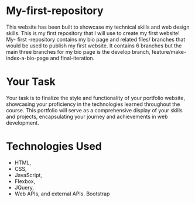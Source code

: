 # My-first-repository
This website has been built to showcase my technical skills and web design skills. This is my first repository that I will use to create my first website! My- first -repository contains my bio page and related files/ branches that would be used to publish my first website. It contains 6 branches but the main three branches for my bio page is the develop branch, feature/make-index-a-bio-page and final-iteration.
# Your Task
Your task is to finalize the style and functionality of your portfolio website, showcasing your
proficiency in the technologies learned throughout the course. This portfolio will serve as a
comprehensive display of your skills and projects, encapsulating your journey and achievements
in web development. 
# Technologies Used
- HTML,
- CSS,
- JavaScript, 
- Flexbox,
- JQuery, 
- Web APIs, and external APIs. Bootstrap

